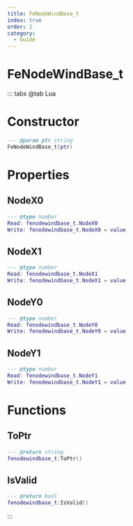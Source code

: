 ```yaml
---
title: FeNodeWindBase_t
index: true
order: 2
category:
  - Guide
---
```


# FeNodeWindBase_t

::: tabs
@tab Lua
# Constructor
```lua
--- @param ptr string
FeNodeWindBase_t(ptr)
```
# Properties
## NodeX0 
```lua
--- @type number
Read: fenodewindbase_t.NodeX0
Write: fenodewindbase_t.NodeX0 = value
```
## NodeX1 
```lua
--- @type number
Read: fenodewindbase_t.NodeX1
Write: fenodewindbase_t.NodeX1 = value
```
## NodeY0 
```lua
--- @type number
Read: fenodewindbase_t.NodeY0
Write: fenodewindbase_t.NodeY0 = value
```
## NodeY1 
```lua
--- @type number
Read: fenodewindbase_t.NodeY1
Write: fenodewindbase_t.NodeY1 = value
```
# Functions
## ToPtr
```lua
--- @return string
fenodewindbase_t:ToPtr()
```
## IsValid
```lua
--- @return bool
fenodewindbase_t:IsValid()
```

:::